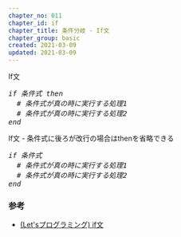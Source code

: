 ```yaml
---
chapter_no: 011
chapter_id: if
chapter_title: 条件分岐 - If文
chapter_group: basic
created: 2021-03-09
updated: 2021-03-09
---
```

<div class="code-box-syntax">
<div class="title">If文</div>
<pre>
<em>if</em> <em class="blue">条件式</em> <em>then</em>
  <em class="comment"># 条件式が真の時に実行する処理1</em>
  <em class="comment"># 条件式が真の時に実行する処理2</em>
<em>end</em>
</pre>
</div>

<div class="code-box-syntax">
<div class="title">If文 - 条件式に後ろが改行の場合はthenを省略できる</div>
<pre>
<em>if</em> <em class="blue">条件式</em>
  <em class="comment"># 条件式が真の時に実行する処理1</em>
  <em class="comment"># 条件式が真の時に実行する処理2</em>
<em>end</em>
</pre>
</div>

### 参考
- [(Let'sプログラミング) if文](https://www.javadrive.jp/ruby/if/index1.html)